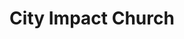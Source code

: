 ---
title: "City Impact Church"
denomination: "International Network of Churches"
leader: "Ps Ken Wigglesworth"
address: "5 Wellington St"
suburb: "Mackay"
address-hint: ""
mailing: "PO Box 1332 Mackay QLD 4740"
phone: "07 4957 2301"
email: "enquiries@cityimpactchurch.org.au"
website: "www.cityimpactchurch.org.au"
services:
  - day: "Sunday"
    time: "9:30am"
office-address: "10 King Street, North Mackay"
office-hours:
  - "Tuesday 10:00am to 12:00pm"
coordinates: 
  longitude: 149.18141500000004
  latitude: -21.139428
---